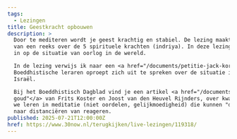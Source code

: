 ```yaml
---
tags:
  - Lezingen
title: Geestkracht opbouwen
description: >
  Door te mediteren wordt je geest krachtig en stabiel. De lezing maakt deel uit
  van een reeks over de 5 spirituele krachten (indriya). In deze lezing  ga ik
  in op de situatie van oorlog in de wereld.

  In de lezing verwijs ik naar een <a href="/documents/petitie-jack-kornfield-nieuwsbrief-verlouw.pdf" target="_blank">petitie van Jack Kornfield</a>, die wereldwijd
  Boeddhistische leraren oproept zich uit te spreken over de situatie in Gaza en
  Israël.

  Bij het Boeddhistisch Dagblad vind je een artikel <a href="/documents/zwijgen-is-niet-altijd-goud-3-juli-2025.pdf" target="_blank">"Zwijgen is niet altijd
  goud"</a> van Frits Koster en Joost van den Heuvel Rijnders, over kwaliteiten die 
  we leren in meditatie (niet oordelen, gelijkmoedigheid) die kunnen "doorslaan"
  naar distanciëren van reageren.
published: 2025-07-21T12:00:00Z
href: https://www.30now.nl/terugkijken/live-lezingen/119318/
---
```


